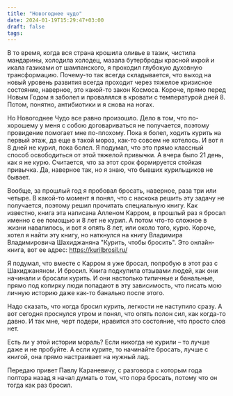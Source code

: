 ```yaml
---
title: "Новогоднее чудо"
date: 2024-01-19T15:29:47+03:00
draft: false
tags:
---
```


В то время, когда вся страна крошила оливье в тазик, чистила мандарины, холодила холодец, мазала бутерброды красной икрой и икала газиками от шампанского, я проходил глубокую духовную трансформацию. Почему-то так всегда складывается, что выход на новый уровень развития всегда проходит через тяжелое кризисное состояние, наверное, это какой-то закон Космоса. Короче, прямо перед Новым Годом я заболел и провалялся в кровати с температурой дней 8. Потом, понятно, антибиотики и я снова на ногах.

<!--more-->

Но Новогоднее Чудо все равно произошло. Дело в том, что по-хорошему у меня с собою договариваться не получается, поэтому провидение помогает мне по-плохому. Пока я болел, ходить курить на первый этаж, да еще в такой мороз, как-то совсем не хотелось. И вот я 8 дней не курил, пока болел. Я подумал, что это прямо классный способ освободиться от этой тяжелой привычки. А вчера было 21 день, как я не курю. Считается, что за этот срок формируется стойкая привычка. Да, наверное так, но я знаю, что бывших курильщиков не бывает.

Вообще, за прошлый год я пробовал бросать, наверное, раза три или четыре. В какой-то момент я понял, что с наскока решить эту задачу не получается, поэтому решил прочитать специальную книгу. Как известно, книга эта написана Алленом Карром, в прошлый раз я бросал именно с ее помощью и 8 лет не курил. А потом что-то сложное в жизни навалилось, и вот я опять 8 лет, или около того, курю. Короче, хотел я найти эту книгу, но наткнулся на книгу Владимира Владимировича Шахиджаняна "Курить, чтобы бросить". Это онлайн-книга, вот ее адрес: https://kurilbrosil.ru/

Я подумал, что вместе с Карром я уже бросал, попробую в этот раз с Шахиджаняном. И бросил. Книга подкупила отзывами людей, как они начинали и бросали курить. И они настолько типичные и банальные, прямо под копирку люди попадают в эту зависимость, что писать мою личную историю даже как-то банально после этого.

Надо сказать, что когда бросил курить, легкости не наступило сразу. А вот сегодня проснулся утром и понял, что опять полон сил, как когда-то давно. И так мне, черт подери, нравится это состояние, что просто слов нет.

Есть ли у этой истории мораль? Если никогда не курили – то лучше даже и не пробуйте. А если курите, то начинайте бросать, лучше с книгой, она прямо настраивает на нужный лад.

Передаю привет Павлу Караневичу, с разговора с которым года полтора назад я начал думать о том, что пора бросать, потому что он тогда как раз бросил.


